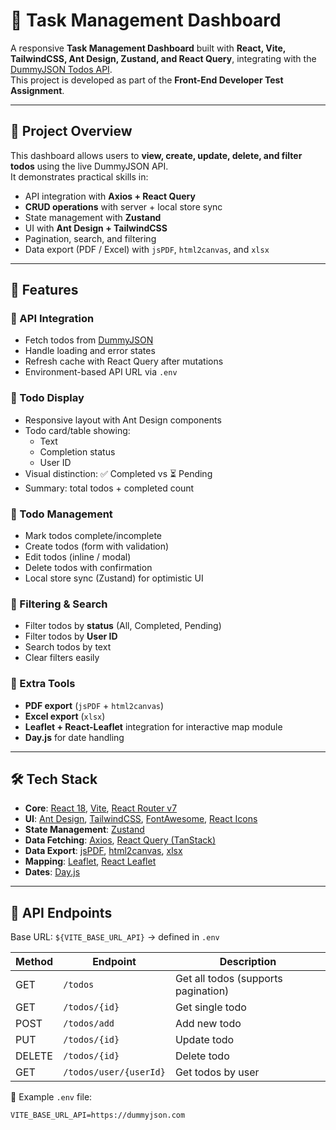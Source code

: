 # 📝 Task Management Dashboard

A responsive **Task Management Dashboard** built with **React, Vite, TailwindCSS, Ant Design, Zustand, and React Query**, integrating with the [DummyJSON Todos API](https://dummyjson.com/docs/todos).  
This project is developed as part of the **Front-End Developer Test Assignment**.  

---

## 📖 Project Overview

This dashboard allows users to **view, create, update, delete, and filter todos** using the live DummyJSON API.  
It demonstrates practical skills in:

- API integration with **Axios + React Query**
- **CRUD operations** with server + local store sync
- State management with **Zustand**
- UI with **Ant Design + TailwindCSS**
- Pagination, search, and filtering
- Data export (PDF / Excel) with `jsPDF`, `html2canvas`, and `xlsx`

---

## 🚀 Features

### 🔹 API Integration
- Fetch todos from [DummyJSON](https://dummyjson.com)
- Handle loading and error states
- Refresh cache with React Query after mutations
- Environment-based API URL via `.env`

### 🔹 Todo Display
- Responsive layout with Ant Design components
- Todo card/table showing:
  - Text
  - Completion status
  - User ID
- Visual distinction: ✅ Completed vs ⏳ Pending
- Summary: total todos + completed count

### 🔹 Todo Management
- Mark todos complete/incomplete
- Create todos (form with validation)
- Edit todos (inline / modal)
- Delete todos with confirmation
- Local store sync (Zustand) for optimistic UI

### 🔹 Filtering & Search
- Filter todos by **status** (All, Completed, Pending)
- Filter todos by **User ID**
- Search todos by text
- Clear filters easily

### 🔹 Extra Tools
- **PDF export** (`jsPDF` + `html2canvas`)
- **Excel export** (`xlsx`)
- **Leaflet + React-Leaflet** integration for interactive map module
- **Day.js** for date handling

---

## 🛠️ Tech Stack

- **Core**: [React 18](https://react.dev/), [Vite](https://vitejs.dev/), [React Router v7](https://reactrouter.com/)
- **UI**: [Ant Design](https://ant.design/), [TailwindCSS](https://tailwindcss.com/), [FontAwesome](https://fontawesome.com/), [React Icons](https://react-icons.github.io/react-icons/)
- **State Management**: [Zustand](https://zustand-demo.pmnd.rs/)
- **Data Fetching**: [Axios](https://axios-http.com/), [React Query (TanStack)](https://tanstack.com/query/latest)
- **Data Export**: [jsPDF](https://github.com/parallax/jsPDF), [html2canvas](https://html2canvas.hertzen.com/), [xlsx](https://sheetjs.com/)
- **Mapping**: [Leaflet](https://leafletjs.com/), [React Leaflet](https://react-leaflet.js.org/)
- **Dates**: [Day.js](https://day.js.org/)

---

## 📡 API Endpoints

Base URL: `${VITE_BASE_URL_API}` → defined in `.env`

| Method | Endpoint                  | Description                  |
|--------|---------------------------|------------------------------|
| GET    | `/todos`                  | Get all todos (supports pagination) |
| GET    | `/todos/{id}`             | Get single todo              |
| POST   | `/todos/add`              | Add new todo                 |
| PUT    | `/todos/{id}`             | Update todo                  |
| DELETE | `/todos/{id}`             | Delete todo                  |
| GET    | `/todos/user/{userId}`    | Get todos by user            |

📌 Example `.env` file:
```env
VITE_BASE_URL_API=https://dummyjson.com
